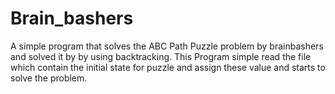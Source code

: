 # Brain_bashers
A simple program that solves the ABC Path Puzzle problem by brainbashers and solved it by by using backtracking. This Program  simple read the file which contain the initial state for puzzle and assign these  value and starts to solve the problem. 
